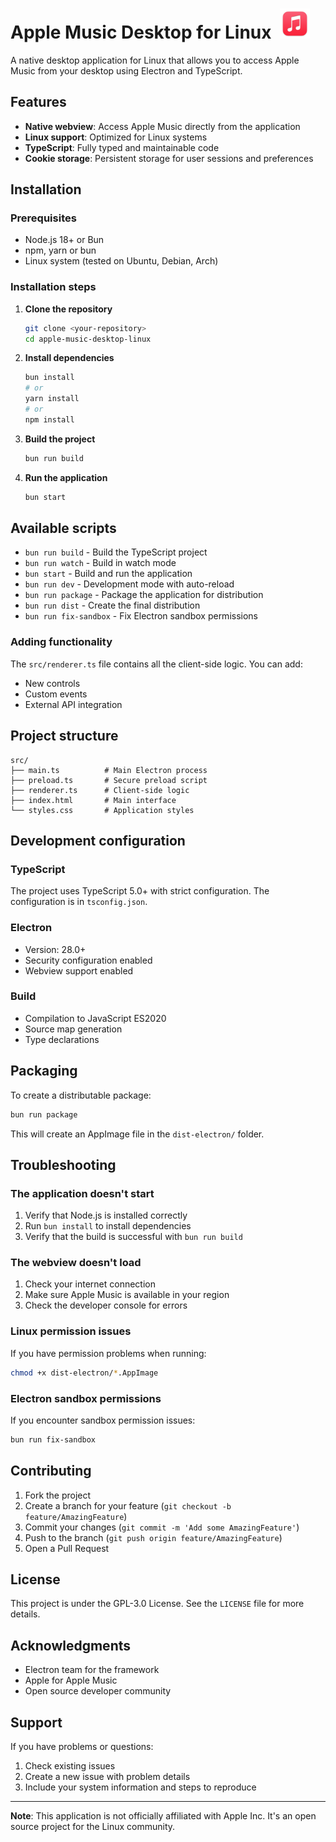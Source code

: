 # Apple Music Desktop for Linux &nbsp;<img src="./src/extra/Logo.png" width="48">

A native desktop application for Linux that allows you to access Apple Music from your desktop using Electron and TypeScript.

## Features

- **Native webview**: Access Apple Music directly from the application
- **Linux support**: Optimized for Linux systems
- **TypeScript**: Fully typed and maintainable code
- **Cookie storage**: Persistent storage for user sessions and preferences

## Installation

### Prerequisites

- Node.js 18+ or Bun
- npm, yarn or bun
- Linux system (tested on Ubuntu, Debian, Arch)

### Installation steps

1. **Clone the repository**
   ```bash
   git clone <your-repository>
   cd apple-music-desktop-linux
   ```

2. **Install dependencies**
   ```bash
   bun install
   # or
   yarn install
   # or
   npm install
   ```

3. **Build the project**
   ```bash
   bun run build
   ```

4. **Run the application**
   ```bash
   bun start
   ```

## Available scripts

- `bun run build` - Build the TypeScript project
- `bun run watch` - Build in watch mode
- `bun start` - Build and run the application
- `bun run dev` - Development mode with auto-reload
- `bun run package` - Package the application for distribution
- `bun run dist` - Create the final distribution
- `bun run fix-sandbox` - Fix Electron sandbox permissions

### Adding functionality

The `src/renderer.ts` file contains all the client-side logic. You can add:

- New controls
- Custom events
- External API integration

## Project structure

```
src/
├── main.ts          # Main Electron process
├── preload.ts       # Secure preload script
├── renderer.ts      # Client-side logic
├── index.html       # Main interface
└── styles.css       # Application styles
```

## Development configuration

### TypeScript

The project uses TypeScript 5.0+ with strict configuration. The configuration is in `tsconfig.json`.

### Electron

- Version: 28.0+
- Security configuration enabled
- Webview support enabled

### Build

- Compilation to JavaScript ES2020
- Source map generation
- Type declarations

## Packaging

To create a distributable package:

```bash
bun run package
```

This will create an AppImage file in the `dist-electron/` folder.

## Troubleshooting

### The application doesn't start

1. Verify that Node.js is installed correctly
2. Run `bun install` to install dependencies
3. Verify that the build is successful with `bun run build`

### The webview doesn't load

1. Check your internet connection
2. Make sure Apple Music is available in your region
3. Check the developer console for errors

### Linux permission issues

If you have permission problems when running:

```bash
chmod +x dist-electron/*.AppImage
```

### Electron sandbox permissions

If you encounter sandbox permission issues:

```bash
bun run fix-sandbox
```

## Contributing

1. Fork the project
2. Create a branch for your feature (`git checkout -b feature/AmazingFeature`)
3. Commit your changes (`git commit -m 'Add some AmazingFeature'`)
4. Push to the branch (`git push origin feature/AmazingFeature`)
5. Open a Pull Request

## License

This project is under the GPL-3.0 License. See the `LICENSE` file for more details.

## Acknowledgments

- Electron team for the framework
- Apple for Apple Music
- Open source developer community

## Support

If you have problems or questions:

1. Check existing issues
2. Create a new issue with problem details
3. Include your system information and steps to reproduce

---

**Note**: This application is not officially affiliated with Apple Inc. It's an open source project for the Linux community.
